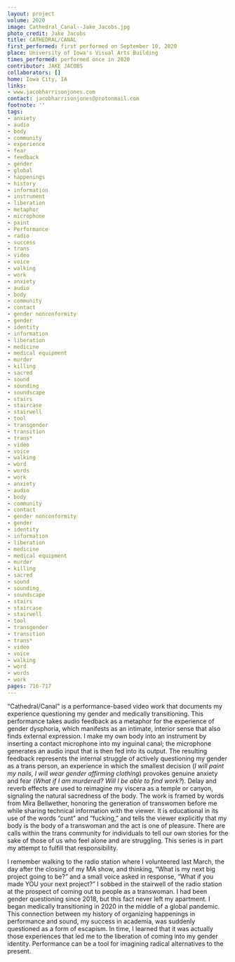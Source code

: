 ```yaml
---
layout: project
volume: 2020
image: Cathedral_Canal--Jake_Jacobs.jpg
photo_credit: Jake Jacobs
title: CATHEDRAL/CANAL
first_performed: first performed on September 10, 2020
place: University of Iowa's Visual Arts Building
times_performed: performed once in 2020
contributor: JAKE JACOBS
collaborators: []
home: Iowa City, IA
links:
- www.jacobharrisonjones.com
contact: jacobharrisonjones@protonmail.com
footnote: ''
tags:
- anxiety
- audio
- body
- community
- experience
- fear
- feedback
- gender
- global
- happenings
- history
- information
- instrument
- liberation
- metaphor
- microphone
- paint
- Performance
- radio
- success
- trans
- video
- voice
- walking
- work
- anxiety
- audio
- body
- community
- contact
- gender nonconformity
- gender
- identity
- information
- liberation
- medicine
- medical equipment
- murder
- killing
- sacred
- sound
- sounding
- soundscape
- stairs
- staircase
- stairwell
- tool
- transgender
- transition
- trans*
- video
- voice
- walking
- word
- words
- work
- anxiety
- audio
- body
- community
- contact
- gender nonconformity
- gender
- identity
- information
- liberation
- medicine
- medical equipment
- murder
- killing
- sacred
- sound
- sounding
- soundscape
- stairs
- staircase
- stairwell
- tool
- transgender
- transition
- trans*
- video
- voice
- walking
- word
- words
- work
pages: 716-717
---
```


“Cathedral/Canal” is a performance-based video work that documents my experience questioning my gender and medically transitioning. This performance takes audio feedback as a metaphor for the experience of gender dysphoria, which manifests as an intimate, interior sense that also finds external expression. I make my own body into an instrument by inserting a contact microphone into my inguinal canal; the microphone generates an audio input that is then fed into its output. The resulting feedback represents the internal struggle of actively questioning my gender as a trans person, an experience in which the smallest decision (*I will paint my nails, I will wear gender affirming clothing*) provokes genuine anxiety and fear (*What if I am murdered? Will I be able to find work?*). Delay and reverb effects are used to reimagine my viscera as a temple or canyon, signaling the natural sacredness of the body. The work is framed by words from Mira Bellwether, honoring the generation of transwomen before me while sharing technical information with the viewer. It is educational in its use of the words “cunt” and “fucking,” and tells the viewer explicitly that my body is the body of a transwoman and the act is one of pleasure. There are calls within the trans community for individuals to tell our own stories for the sake of those of us who feel alone and are struggling. This series is in part my attempt to fulfill that responsibility.

I remember walking to the radio station where I volunteered last March, the day after the closing of my MA show, and thinking, “What is my next big project going to be?” and a small voice asked in response, “What if you made YOU your next project?” I sobbed in the stairwell of the radio station at the prospect of coming out to people as a transwoman. I had been gender questioning since 2018, but this fact never left my apartment. I began medically transitioning in 2020 in the middle of a global pandemic. This connection between my history of organizing happenings in performance and sound, my success in academia, was suddenly questioned as a form of escapism. In time, I learned that it was actually those experiences that led me to the liberation of coming into my gender identity. Performance can be a tool for imagining radical alternatives to the present. 